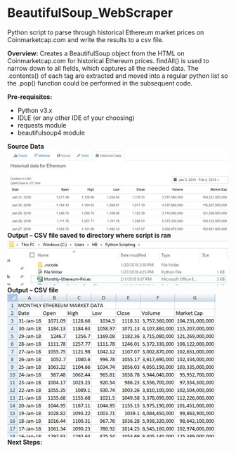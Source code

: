 # BeautifulSoup_WebScraper
Python script to parse through historical Ethereum market prices on Coinmarketcap.com and write the results to a csv file. 

<b>Overview:</b> Creates a BeautifulSoup object from the HTML on Coinmarketcap.com for historical Ethereum prices.  findAll() is used to narrow down to all <td> fields, which captures all the needed data.  The .contents() of each <td> tag are extracted and moved into a regular python list so the .pop() function could be performed in the subsequent code. 
 
<b>Pre-requisites:</b>
<ul>
<li> Python v3.x </li>
<li> IDLE (or any other IDE of your choosing) </li>
<li> requests module </li>
<li> beautifulsoup4 module </li>
</ul>
<b> Source Data </b><br>
<img src="image002.jpg" alt="Coinmarketcap.com">
<b> Output – CSV file saved to directory where script is ran </b><br>
<img src="image004.jpg" alt="CSV File Location">
<b> Output – CSV file </b><br>
<img src="image006.jpg" alt="CSV File"><br>
<b> Next Steps: </b>
